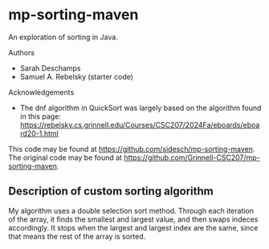 # mp-sorting-maven

An exploration of sorting in Java.

Authors

* Sarah Deschamps
* Samuel A. Rebelsky (starter code)

Acknowledgements

* The dnf algorithm in QuickSort was largely based on the algorithm found in this page: https://rebelsky.cs.grinnell.edu/Courses/CSC207/2024Fa/eboards/eboard20-1.html 

This code may be found at <https://github.com/sidesch/mp-sorting-maven>. The original code may be found at <https://github.com/Grinnell-CSC207/mp-sorting-maven>.

Description of custom sorting algorithm
---------------------------------------
My algorithm uses a double selection sort method. Through each iteration of the array, it finds the smallest and largest value, and then swaps indeces accordingly. It stops when the largest and largest index are the same, since that means the rest of the array is sorted. 
